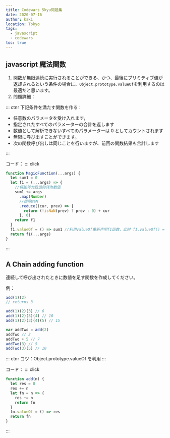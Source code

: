 ```yaml
---
title: Codewars 5kyu問題集
date: 2020-07-16
author: kaki
location: Tokyo
tags:
  - javascript
  - codewars
toc: true
---
```


## javascript 魔法関数

1. 関数が無限連続に実行されることができる、かつ、最後にプリミティブ値が返却されるという条件の場合に、`Object.prototype.valueOf`を利用するのは最適だと思います。
1. 問題詳細：

::: ctnr
下記条件を満たす関数を作る：

- 任意数のパラメータを受け入れます，
- 指定されたすべてのパラメーターの合計を返します
- 数値として解析できないすべてのパラメーターは 0 としてカウントされます
- 無限に呼び出すことができます。
- 次の関数呼び出しは同じことを行いますが、前回の関数結果も合計します

:::

コード：
::: click

```js
function MagicFunction(...args) {
  let sum1 = 0
  let f1 = (...args) => {
    //将能转为数值的转为数值
    sum1 += args
      .map(Number)
      //排除NaN
      .reduce((cur, prev) => {
        return (!isNaN(prev) ? prev : 0) + cur
      }, 0)
    return f1
  }
  f1.valueOf = () => sum1 //利用valueOf重新声明f1函数，此时 f1.valueOf() == f1 为true
  return f1(...args)
}
```

:::

## A Chain adding function

連続して呼び出されたときに数値を足す関数を作成してください。

例：

```js
add(1)(2)
// returns 3

add(1)(2)(3) // 6
add(1)(2)(3)(4) // 10
add(1)(2)(3)(4)(5) // 15

var addTwo = add(2)
addTwo // 2
addTwo + 5 // 7
addTwo(3) // 5
addTwo(3)(5) // 10
```

::: ctnr
コツ：Object.prototype.valueOf を利用
:::

コード：
::: click

```js
function add(n) {
  let res = 0
  res += n
  let fn = n => {
    res += n
    return fn
  }
  fn.valueOf = () => res
  return fn
}
```

:::
